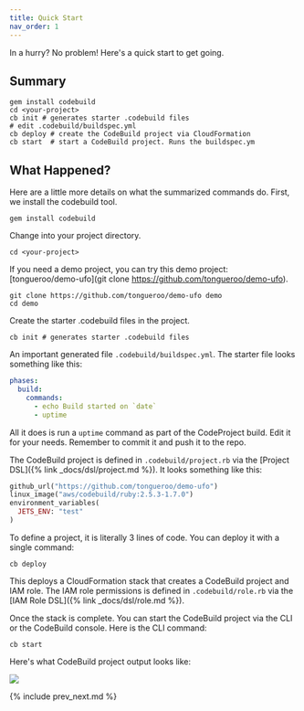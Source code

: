 ```yaml
---
title: Quick Start
nav_order: 1
---
```


In a hurry? No problem!  Here's a quick start to get going.

## Summary

    gem install codebuild
    cd <your-project>
    cb init # generates starter .codebuild files
    # edit .codebuild/buildspec.yml
    cb deploy # create the CodeBuild project via CloudFormation
    cb start  # start a CodeBuild project. Runs the buildspec.ym

## What Happened?

Here are a little more details on what the summarized commands do. First, we install the codebuild tool.

    gem install codebuild

Change into your project directory.

    cd <your-project>

If you need a demo project, you can try this demo project: [tongueroo/demo-ufo](git clone https://github.com/tongueroo/demo-ufo).

    git clone https://github.com/tongueroo/demo-ufo demo
    cd demo

Create the starter .codebuild files in the project.

    cb init # generates starter .codebuild files

An important generated file `.codebuild/buildspec.yml`. The starter file looks something like this:

```yaml
phases:
  build:
    commands:
      - echo Build started on `date`
      - uptime
```

All it does is run a `uptime` command as part of the CodeProject build. Edit it for your needs. Remember to commit it and push it to the repo.

The CodeBuild project is defined in `.codebuild/project.rb` via the [Project DSL]({% link _docs/dsl/project.md %}). It looks something like this:

```ruby
github_url("https://github.com/tongueroo/demo-ufo")
linux_image("aws/codebuild/ruby:2.5.3-1.7.0")
environment_variables(
  JETS_ENV: "test"
)
```

To define a project, it is literally 3 lines of code. You can deploy it with a single command:

    cb deploy

This deploys a CloudFormation stack that creates a CodeBuild project and IAM role.  The IAM role permissions is defined in `.codebuild/role.rb` via the [IAM Role DSL]({% link _docs/dsl/role.md %}).

Once the stack is complete. You can start the CodeBuild project via the CLI or the CodeBuild console.  Here is the CLI command:

    cb start

Here's what CodeBuild project output looks like:

![](/img/docs/codebuild-output.png)

{% include prev_next.md %}